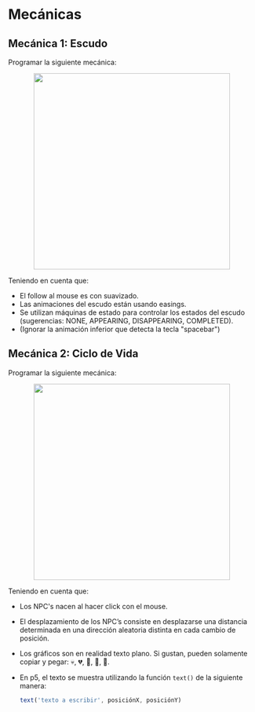 # Mecánicas

## Mecánica 1: Escudo

Programar la siguiente mecánica: 

<p align="center">
	<img src="https://s6.gifyu.com/images/outdcbf92cd6eb05254.gif" width="400px" />
</p>

Teniendo en cuenta que:

- El follow al mouse es con suavizado.
- Las animaciones del escudo están usando easings.
- Se utilizan máquinas de estado para controlar los estados del escudo (sugerencias: NONE, APPEARING, DISAPPEARING, COMPLETED).
- (Ignorar la animación inferior que detecta la tecla "spacebar")

  

## Mecánica 2: Ciclo de Vida

Programar la siguiente mecánica: 

<p align="center">
	<img src="https://s6.gifyu.com/images/outb8209e52c40afd7d.gif" width="400px" />
</p>

Teniendo en cuenta que:

- Los NPC's nacen al hacer click con el mouse.

- El desplazamiento de los NPC’s consiste en desplazarse una distancia determinada en una dirección aleatoria distinta en cada cambio de posición.

- Los gráficos son en realidad texto plano. Si gustan, pueden solamente copiar y pegar: 💀, 💔, 🙁, 🙂, 🤩.

- En p5, el texto se muestra utilizando la función `text()` de la siguiente manera:

  ```javascript
  text('texto a escribir', posiciónX, posiciónY)
  ```

  

